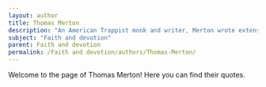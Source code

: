 ```yaml
---
layout: author
title: Thomas Merton
description: "An American Trappist monk and writer, Merton wrote extensively on spirituality, faith, and devotion, blending Eastern and Western religious traditions to explore the inner journey toward God."
subject: "Faith and devotion"
parent: Faith and devotion
permalink: /Faith and devotion/authors/Thomas-Merton/
---
```


Welcome to the page of Thomas Merton! Here you can find their quotes.

